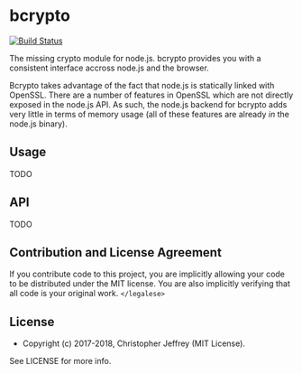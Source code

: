 # bcrypto

[![Build Status][circleci-status-img]][circleci-status-url]

The missing crypto module for node.js. bcrypto provides you with a consistent
interface accross node.js and the browser.

Bcrypto takes advantage of the fact that node.js is statically linked with
OpenSSL. There are a number of features in OpenSSL which are not directly
exposed in the node.js API. As such, the node.js backend for bcrypto adds very
little in terms of memory usage (all of these features are already _in_ the
node.js binary).

## Usage

TODO

## API

TODO

## Contribution and License Agreement

If you contribute code to this project, you are implicitly allowing your code
to be distributed under the MIT license. You are also implicitly verifying that
all code is your original work. `</legalese>`

## License

- Copyright (c) 2017-2018, Christopher Jeffrey (MIT License).

See LICENSE for more info.

[circleci-status-img]: https://circleci.com/gh/bcoin-org/bcrypto/tree/master.svg?style=shield
[circleci-status-url]: https://circleci.com/gh/bcoin-org/bcrypto/tree/master
